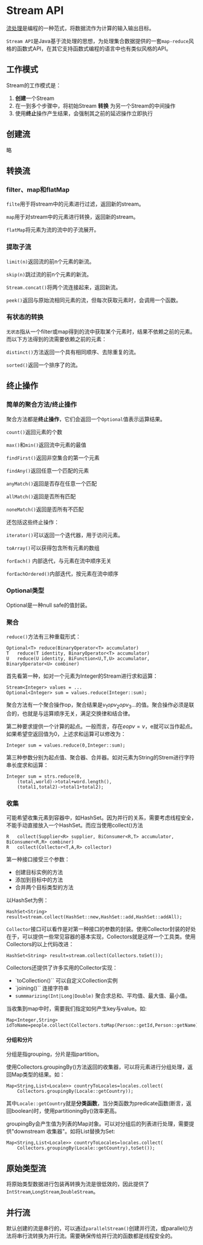 # Stream API

[流处理](https://en.wikipedia.org/wiki/Stream_processing)是编程的一种范式，将数据流作为计算的输入输出目标。
  
`Stream API`是Java基于流处理的思想，为处理集合数据提供的一套`map-reduce`风格的函数式API，在其它支持函数式编程的语言中也有类似风格的API。

## 工作模式

Stream的工作模式是：

1. **创建**一个Stream
2. 在一到多个步骤中，将初始Stream **转换** 为另一个Stream的中间操作
3. 使用**终止**操作产生结果，会强制其之前的延迟操作立即执行

## 创建流

略

## 转换流

### filter、map和flatMap

`filte`用于将stream中的元素进行过滤，返回新的stream。

`map`用于对stream中的元素进行转换，返回新的stream。

`flatMap`将元素为流的流中的子流展开。

### 提取子流

`limit(n)`返回流的前n个元素的新流。

`skip(n)`跳过流的前n个元素的新流。

`Stream.concat()`将两个流连接起来，返回新流。

`peek()`返回与原始流相同元素的流，但每次获取元素时，会调用一个函数。

### 有状态的转换

`无状态`指从一个filter或map得到的流中获取某个元素时，结果不依赖之前的元素。而以下方法得到的流需要依赖之前的元素：

`distinct()`方法返回一个具有相同顺序、去除重复的流。

`sorted()`返回一个排序了的流。

## 终止操作

### 简单的聚合方法/终止操作

聚合方法都是**终止操作**，它们会返回一个`Optional`值表示运算结果。

`count()`返回元素的个数

`max()`和`min()`返回流中元素的最值

`findFirst()`返回非空集合的第一个元素

`findAny()`返回任意一个匹配的元素

`anyMatch()`返回是否存在任意一个匹配

`allMatch()`返回是否所有匹配

`noneMatch()`返回是否所有不匹配

还包括这些终止操作：

`iterator()`可以返回一个迭代器，用于访问元素。

`toArray()`可以获得包含所有元素的数组

`forEach()` 内部迭代，与元素在流中顺序无关

`forEachOrdered()`内部迭代，按元素在流中顺序

### Optional类型

Optional是一种null safe的值封装。

### 聚合

`reduce()`方法有三种重载形式：

```
Optional<T>	reduce(BinaryOperator<T> accumulator)
T	reduce(T identity, BinaryOperator<T> accumulator)
U	reduce(U identity, BiFunction<U,T,U> accumulator, BinaryOperator<U> combiner)
```

首先看第一种，如对一个元素为Integer的Stream进行求和运算：

```
Stream<Integer> values = ...
Optional<Integer> sum = values.reduce(Integer::sum);
```

聚合方法有一个聚合操作op，聚合结果是$v_1 op v_2 op v_3...$的值。聚合操作必须是联合的，也就是与运算顺序无关，满足交换律和结合律。

第二种要求提供一个计算的起点。一般而言，存在$eopv=v$，e就可以当作起点。如果希望空返回值为0，上述求和运算可以修改为：

```
Integer sum = values.reduce(0,Integer::sum);
```

第三种参数分别为起点值、聚合器、合并器。如对元素为String的Strem进行字符串长度求和运算：

```
Integer sum = strs.reduce(0,
    (total,world)->total+word.length(),
    (total1,total2)->total1+total2);
```

### 收集

可能希望收集元素到容器中，如HashSet。因为并行的关系，需要考虑线程安全，不能手动直接放入一个HashSet。而应当使用collect()方法

```
R	collect(Supplier<R> supplier, BiConsumer<R,T> accumulator, BiConsumer<R,R> combiner)
R	collect(Collector<T,A,R> collector)
```

第一种接口接受三个参数：

- 创建目标实例的方法
- 添加到目标中的方法
- 合并两个目标类型的方法

以HashSet为例：

```
HashSet<String> result=stream.collect(HashSet::new,HashSet::add,HashSet::addAll);
```

`Collector`接口可以看作是对第一种接口的参数的封装。使用Collector封装的好处在于，可以提供一些常见容器的基本实现，Collectors就是这样一个工具类。使用Collectors的以上代码改进：

```
HashSet<String> result=stream.collect(Collectors.toSet());
```

Collectors还提供了许多实用的Collector实现：

- `toCollection()`` 可以自定义Collection实例
- `joining()`` 连接字符串
- `summmarizing(Int|Long|Double)` 聚合求总和、平均值、最大值、最小值。

当收集到map中时，需要我们指定如何产生key与value。如:

```
Map<Integer,String> idToName=people.collect(Collectors.toMap(Person::getId,Person::getName));
```

#### 分组和分片

分组是指grouping，分片是指partition。

使用Collectors.groupingBy()方法返回的收集器，可以将元素进行分组处理，返回Map类型的结果。如：

```
Map<String,List<Locale>> countryToLocales=locales.collect(
    Collectors.groupingBy(Locale::getCountry));
```

其中`Locale::getCountry`就是**分类函数**，当分类函数为predicate函数(断言，返回boolean)时，使用partitioningBy()效率更高。

groupingBy会产生值为列表的Map对象。可以对分组后的列表进行处理，需要提供"downstream 收集器"。如将List替换为Set:

```
Map<String,List<Locale>> countryToLocales=locales.collect(
    Collectors.groupingBy(Locale::getCountry),toSet());
```

## 原始类型流

将原始类型数据进行包装再转换为流是很低效的，因此提供了`IntStream`,`LongStream`,`DoubleStream`。

## 并行流

默认创建的流是串行的，可以通过`parallelStream()`创建并行流，或parallel()方法将串行流转换为并行流。需要确保传给并行流的函数都是线程安全的。
